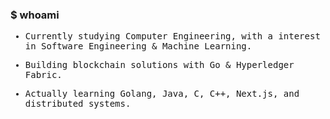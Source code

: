 ### $ whoami 

<samp>
  
  - Currently studying Computer Engineering, with a interest in Software Engineering & Machine Learning.
  
  - Building blockchain solutions with Go & Hyperledger Fabric.
  
  - Actually learning Golang, Java, C, C++, Next.js, and distributed systems.
  
</samp>
